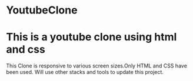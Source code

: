# YoutubeClone
<h1>This is a youtube clone using html and css</h1>
<p>This Clone is responsive to various screen sizes.Only HTML and CSS have been used. Will use other stacks and tools to update this project.</p>
